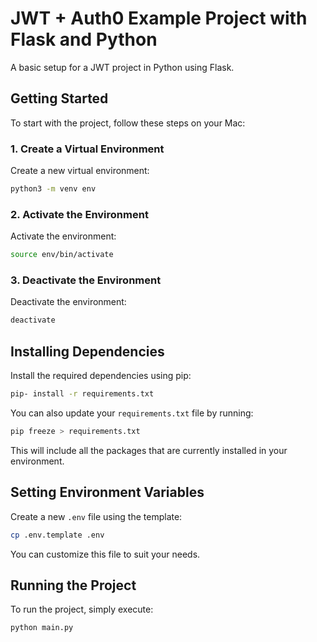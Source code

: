 
# JWT + Auth0 Example Project with Flask and Python

A basic setup for a JWT project in Python using Flask.

## Getting Started

To start with the project, follow these steps on your Mac:

### 1. Create a Virtual Environment

Create a new virtual environment:
```bash
python3 -m venv env
```

### 2. Activate the Environment

Activate the environment:
```bash
source env/bin/activate
```

### 3. Deactivate the Environment

Deactivate the environment:
```bash
deactivate
```

## Installing Dependencies

Install the required dependencies using pip:

```bash
pip- install -r requirements.txt
```

You can also update your `requirements.txt` file by running:

```bash
pip freeze > requirements.txt
```

This will include all the packages that are currently installed in your environment.

## Setting Environment Variables

Create a new `.env` file using the template:
```bash
cp .env.template .env
```

You can customize this file to suit your needs.

## Running the Project

To run the project, simply execute:

```bash
python main.py
```
